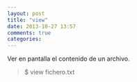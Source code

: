 ```yaml
---
layout: post
title: "view"
date: 2013-10-27 13:57
comments: true
categories: 
---
```

Ver en pantalla el contenido de un archivo.

>$ view fichero.txt


